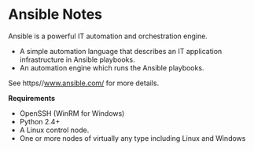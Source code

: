 # Ansible Notes

Ansible is a powerful IT automation and orchestration engine.

* A simple automation language that describes an IT application infrastructure in
  Ansible playbooks.
* An automation engine which runs the Ansible playbooks.

See https//www.ansible.com/ for more details.

**Requirements**

* OpenSSH (WinRM for Windows)
* Python 2.4+
* A Linux control node.
* One or more nodes of virtually any type including Linux and Windows
